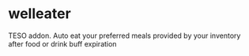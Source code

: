 # welleater
TESO addon. Auto eat your preferred meals provided by your inventory after food or drink buff expiration
